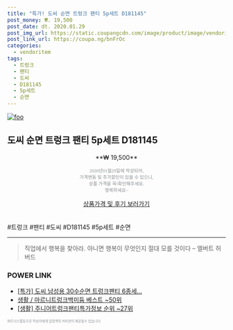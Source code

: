 ```yaml
--- 
title: "특가! 도씨 순면 트렁크 팬티 5p세트 D181145" 
post_money: ₩. 19,500 
post_date: dt. 2020.01.29 
post_img_url: https://static.coupangcdn.com/image/product/image/vendoritem/2018/11/29/3739600473/1d3ccbcf-2ee9-4151-8d5f-29ce0a323b5c.jpg 
post_link_url: https://coupa.ng/bnFrOc 
categories: 
  - vendoritem 
tags: 
  - 트렁크 
  - 팬티 
  - 도씨 
  - D181145 
  - 5p세트 
  - 순면 
--- 
```

[![foo](https://static.coupangcdn.com/image/product/image/vendoritem/2018/11/29/3739600473/1d3ccbcf-2ee9-4151-8d5f-29ce0a323b5c.jpg)](https://coupa.ng/bnFrOc) 

## 도씨 순면 트렁크 팬티 5p세트 D181145 
<p style="text-align: center;">**₩ 19,500**</p> 
<p style="text-align: center;"><span style="color: #898c8f; font-family: Georgia,Times,serif; font-size: 0.75em;">2020년01월29일에 작성되어, <br>가격변동 및 추가할인이 있을 수 있으니,<br> 상품 가격을 꼭!확인해주세요.<br>행복하세요~</span> 
</p>	 
<div markdown="0" style="text-align: center;"><a href="https://coupa.ng/bnFrOc" class="btn btn--success">상품가격 및 후기 보러가기</a></div> 
<br><br> 
  #트렁크 #팬티 #도씨 #D181145 #5p세트 #순면 
<hr> 

> 직업에서 행복을 찾아라. 아니면 행복이 무엇인지 절대 모를 것이다 – 엘버트 허버드 


### POWER LINK

* <a href="https://blog.naver.com/sakai111/221790172614" target="_blank">[특가] 도씨 남성용 30수순면 트렁크팬티 6종세...</a>
* <a href="https://blog.naver.com/santokki14/221776557915" target="_blank">생활 / 마르니트렁크백미듐 베스트 ~50위</a>
* <a href="https://blog.naver.com/fasyy4321/221774139644" target="_blank"> [생활] 주니어트렁크팬티특가정보 순위 ~27위</a>

<span style="color: #898c8f; font-family: Georgia,Times,serif; font-size: 0.55em;">파트너스활동으로 작성자에게 일정액의 커미션이 제공될수 있습니다.</span> 
